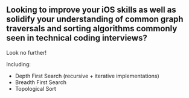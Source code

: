 ## Looking to improve your iOS skills as well as solidify your understanding of common graph traversals and sorting algorithms commonly seen in technical coding interviews?

Look no further! 

Including:
  - Depth First Search (recursive + iterative implementations)
  - Breadth First Search
  - Topological Sort
